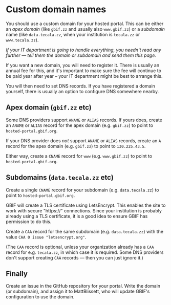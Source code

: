 # Custom domain names

You should use a custom domain for your hosted portal.  This can be either an *apex domain* (like `gbif.zz` and usually also `www.gbif.zz`) or a *subdomain* name (like `data.tecala.zz`, when your institution is `tecala.zz` or `www.tecala.zz`).

*If your IT department is going to handle everything, you needn't read any further — tell them the domain or subdomain and send them this page.*

If you want a new domain, you will need to register it. There is usually an annual fee for this, and it's important to make sure the fee will continue to be paid year after year – your IT department might be best to arrange this.

You will then need to set DNS records.  If you have registered a domain yourself, there is usually an option to configure DNS somewhere nearby.

## Apex domain (`gbif.zz` etc)

Some DNS providers support `ANAME` or `ALIAS` records.  If yours does, create an `ANAME` or `ALIAS` record for the apex domain (e.g. `gbif.zz`) to point to `hosted-portal.gbif.org`.

If your DNS provider does *not* support `ANAME` or `ALIAS` records, create an `A` record for the apex domain (e.g. `gbif.zz`) to point to `130.225.43.5`.

Either way, create a `CNAME` record for `www` (e.g. `www.gbif.zz`) to point to `hosted-portal.gbif.org`.

## Subdomains (`data.tecala.zz` etc)

Create a single `CNAME` record for your subdomain (e.g. `data.tecala.zz`) to point to `hosted-portal.gbif.org`.

GBIF will create a TLS certificate using LetsEncrypt.  This enables the site to work with secure "https://" connections.  Since your institution is probably already using a TLS certificate, it is a good idea to ensure GBIF has permission to do this.

Create a `CAA` record for the same subdomain (e.g. `data.tecala.zz`) with the value `CAA 0 issue "letsencrypt.org"`.

(The `CAA` record is optional, unless your organization already has a `CAA` record for e.g. `tecala.zz`, in which case it is required.  Some DNS providers don't support creating `CAA` records — then you can just ignore it.)

## Finally

Create an issue in the GitHub repository for your portal.  Write the domain (or subdomain), and assign it to MattBlissett, who will update GBIF's configuration to use the domain.
